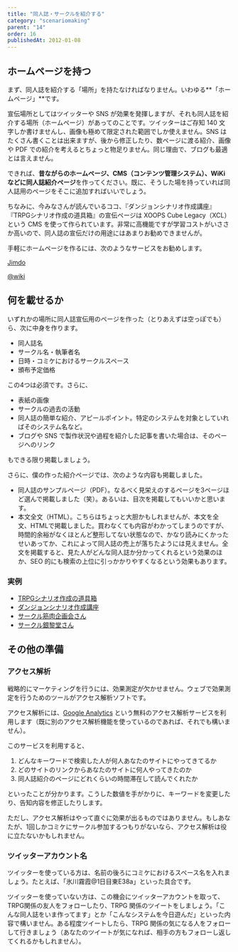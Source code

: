 ```yaml
---
title: "同人誌・サークルを紹介する"
category: "scenariomaking"
parent: "14"
order: 16
publishedAt: 2012-01-08
---
```


## ホームページを持つ

まず、同人誌を紹介する「場所」を持たなければなりません。いわゆる**「ホームページ」**です。

宣伝場所としてはツイッターや SNS が効果を発揮しますが、それも同人誌を紹介する場所（ホームページ）があってのことです。ツイッターはご存知 140 文字しか書けませんし、画像も極めて限定された範囲でしか使えません。SNS はたくさん書くことは出来ますが、後から修正したり、数ページに渡る紹介、画像や PDF での紹介を考えるとちょっと物足りません。同じ理由で、ブログも最適とは言えません。

できれば、**昔ながらのホームページ、CMS（コンテンツ管理システム）、WiKi などに同人誌紹介ページ**を作ってください。既に、そうした場を持っていれば同人誌用のページをそこに追加すればいいでしょう。

ちなみに、今みなさんが読んでいるココ、『ダンジョンシナリオ作成講座』『TRPGシナリオ作成の道具箱』の宣伝ページは XOOPS Cube Legacy（XCL）という CMS を使って作られています。非常に高機能ですが学習コストがいささか高いので、同人誌の宣伝だけの用途にはあまりお勧めできませんが。

手軽にホームページを作るには、次のようなサービスをお勧めします。

[Jimdo](http://jp.jimdo.com/)

[@wiki](http://atwiki.jp/)

## 何を載せるか

いずれかの場所に同人誌宣伝用のページを作った（とりあえずは空っぽでも）ら、次に中身を作ります。

- 同人誌名
- サークル名・執筆者名
- 日時・コミケにおけるサークルスペース
- 頒布予定価格
 
この4つは必須です。さらに、

- 表紙の画像
- サークルの過去の活動
- 同人誌の簡単な紹介、アピールポイント。特定のシステムを対象としていればそのシステム名など。
- ブログや SNS で製作状況や過程を紹介した記事を書いた場合は、そのページへのリンク
 
もできる限り掲載しましょう。

さらに、僕の作った紹介ページでは、次のような内容も掲載しました。

- 同人誌のサンプルページ（PDF）。なるべく見栄えのするページを3ページほど選んで掲載しました（笑）。あるいは、目次を掲載してもいいかと思います。
- 本文全文（HTML）。こちらはちょっと大胆かもしれませんが、本文を全文、HTMLで掲載しました。買わなくても内容がわかってしまうのですが、時間的余裕がなくほとんど整形してない状態なので、かなり読みにくかったせいあってか、これによって同人誌の売上が落ちたようには見えません。全文を掲載すると、見た人がどんな同人誌か分かってくれるという効果のほか、SEO 的にも検索の上位に引っかかりやすくなるという効果もあります。
 
### 実例

- [TRPGシナリオ作成の道具箱](http://trpg-labo.com/trpgtoolbox)
- [ダンジョンシナリオ作成講座](http://trpg-labo.com/labo/page/5)
- [サークル筋肉企画会さん](http://b.dlsite.net/RG12198/archives/51312510.html)
- [サークル銀黎堂さん](http://ginreidou.web.fc2.com/gk.html)
 
## その他の準備

### アクセス解析

戦略的にマーケティングを行うには、効果測定が欠かせません。ウェブで効果測定を行うためのツールがアクセス解析ソフトです。

アクセス解析には、[Google Analytics](http://www.google.com/intl/ja/analytics/) という無料のアクセス解析サービスを利用します（既に別のアクセス解析機能を使っているのであれば、それでも構いません）。

このサービスを利用すると、

1. どんなキーワードで検索した人が何人あなたのサイトにやってきてるか
2. どのサイトのリンクからあなたのサイトに何人やってきたのか
3. 同人誌紹介のページにどれくらいの時間滞在して読んでくれたか
 
といったことが分かります。こうした数値を手がかりに、キーワードを変更したり、告知内容を修正したりします。

ただし、アクセス解析はやって直ぐに効果が出るものではありません。もしあなたが、1回しかコミケにサークル参加するつもりがないなら、アクセス解析は役に立たないかもしれません。

### ツイッターアカウント名

ツイッターを使っている方は、名前の後ろにコミケにおけるスペース名を入れましょう。たとえば、「氷川霧霞@1日目東E38a」といった具合です。

ツイッターを使っていない方は、この機会にツイッターアカウントを取って、TRPG関係の友人をフォローしたり、TRPG 関係のツイートをしましょう。「こんな同人誌をいま作ってます」とか「こんなシステムを今日遊んだ」といった内容で構いません。ある程度ツイートしたら、TRPG 関係の気になる人をフォローして行きましょう（あなたのツイートが気になれば、相手の方もフォローし返してくれるかもしれません）。
